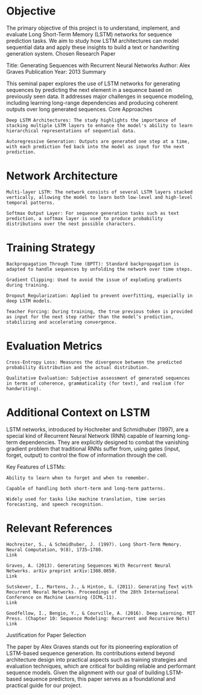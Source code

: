 # Objective

The primary objective of this project is to understand, implement, and evaluate Long Short-Term Memory (LSTM) networks for sequence prediction tasks. We aim to study how LSTM architectures can model sequential data and apply these insights to build a text or handwriting generation system.
Chosen Research Paper

Title: Generating Sequences with Recurrent Neural Networks
Author: Alex Graves
Publication Year: 2013
Summary

This seminal paper explores the use of LSTM networks for generating sequences by predicting the next element in a sequence based on previously seen data. It addresses major challenges in sequence modeling, including learning long-range dependencies and producing coherent outputs over long generated sequences.
Core Approaches

    Deep LSTM Architectures: The study highlights the importance of stacking multiple LSTM layers to enhance the model's ability to learn hierarchical representations of sequential data.

    Autoregressive Generation: Outputs are generated one step at a time, with each prediction fed back into the model as input for the next prediction.

# Network Architecture

    Multi-layer LSTM: The network consists of several LSTM layers stacked vertically, allowing the model to learn both low-level and high-level temporal patterns.

    Softmax Output Layer: For sequence generation tasks such as text prediction, a softmax layer is used to produce probability distributions over the next possible characters.

# Training Strategy

    Backpropagation Through Time (BPTT): Standard backpropagation is adapted to handle sequences by unfolding the network over time steps.

    Gradient Clipping: Used to avoid the issue of exploding gradients during training.

    Dropout Regularization: Applied to prevent overfitting, especially in deep LSTM models.

    Teacher Forcing: During training, the true previous token is provided as input for the next step rather than the model’s prediction, stabilizing and accelerating convergence.

# Evaluation Metrics

    Cross-Entropy Loss: Measures the divergence between the predicted probability distribution and the actual distribution.

    Qualitative Evaluation: Subjective assessment of generated sequences in terms of coherence, grammaticality (for text), and realism (for handwriting).

# Additional Context on LSTM

LSTM networks, introduced by Hochreiter and Schmidhuber (1997), are a special kind of Recurrent Neural Network (RNN) capable of learning long-term dependencies. They are explicitly designed to combat the vanishing gradient problem that traditional RNNs suffer from, using gates (input, forget, output) to control the flow of information through the cell.

Key Features of LSTMs:

    Ability to learn when to forget and when to remember.

    Capable of handling both short-term and long-term patterns.

    Widely used for tasks like machine translation, time series forecasting, and speech recognition.

# Relevant References

    Hochreiter, S., & Schmidhuber, J. (1997). Long Short-Term Memory. Neural Computation, 9(8), 1735–1780.
    Link

    Graves, A. (2013). Generating Sequences With Recurrent Neural Networks. arXiv preprint arXiv:1308.0850.
    Link

    Sutskever, I., Martens, J., & Hinton, G. (2011). Generating Text with Recurrent Neural Networks. Proceedings of the 28th International Conference on Machine Learning (ICML-11).
    Link

    Goodfellow, I., Bengio, Y., & Courville, A. (2016). Deep Learning. MIT Press. (Chapter 10: Sequence Modeling: Recurrent and Recursive Nets)
    Link

Justification for Paper Selection

The paper by Alex Graves stands out for its pioneering exploration of LSTM-based sequence generation. Its contributions extend beyond architecture design into practical aspects such as training strategies and evaluation techniques, which are critical for building reliable and performant sequence models. Given the alignment with our goal of building LSTM-based sequence predictors, this paper serves as a foundational and practical guide for our project.
